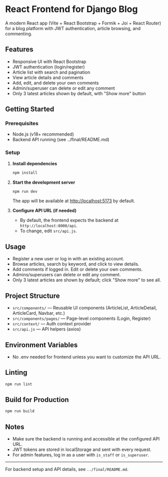 # React Frontend for Django Blog

A modern React app (Vite + React Bootstrap + Formik + Joi + React Router) for a blog platform with JWT authentication, article browsing, and commenting.

## Features
- Responsive UI with React Bootstrap
- JWT authentication (login/register)
- Article list with search and pagination
- View article details and comments
- Add, edit, and delete your own comments
- Admin/superuser can delete or edit any comment
- Only 3 latest articles shown by default, with "Show more" button

## Getting Started

### Prerequisites
- Node.js (v18+ recommended)
- Backend API running (see ../final/README.md)

### Setup

1. **Install dependencies**
   ```bash
   npm install
   ```

2. **Start the development server**
   ```bash
   npm run dev
   ```
   The app will be available at [http://localhost:5173](http://localhost:5173) by default.

3. **Configure API URL (if needed)**
   - By default, the frontend expects the backend at `http://localhost:8000/api`.
   - To change, edit `src/api.js`.

## Usage
- Register a new user or log in with an existing account.
- Browse articles, search by keyword, and click to view details.
- Add comments if logged in. Edit or delete your own comments.
- Admins/superusers can delete or edit any comment.
- Only 3 latest articles are shown by default; click "Show more" to see all.

## Project Structure
- `src/components/` — Reusable UI components (ArticleList, ArticleDetail, ArticleCard, Navbar, etc.)
- `src/components/pages/` — Page-level components (Login, Register)
- `src/context/` — Auth context provider
- `src/api.js` — API helpers (axios)

## Environment Variables
- No .env needed for frontend unless you want to customize the API URL.

## Linting
```bash
npm run lint
```

## Build for Production
```bash
npm run build
```

## Notes
- Make sure the backend is running and accessible at the configured API URL.
- JWT tokens are stored in localStorage and sent with every request.
- For admin features, log in as a user with `is_staff` or `is_superuser`.

---

For backend setup and API details, see `../final/README.md`.
